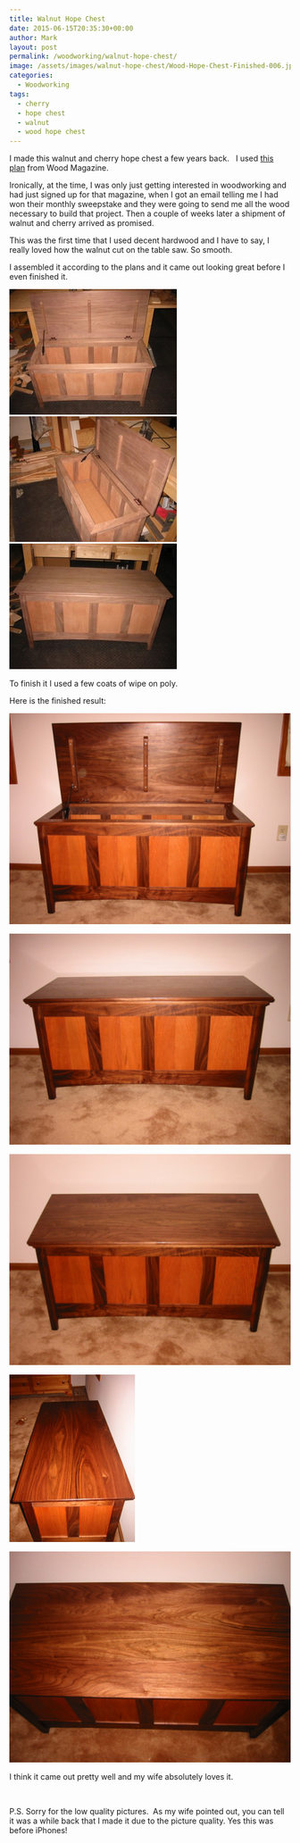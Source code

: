 ```yaml
---
title: Walnut Hope Chest
date: 2015-06-15T20:35:30+00:00
author: Mark
layout: post
permalink: /woodworking/walnut-hope-chest/
image: /assets/images/walnut-hope-chest/Wood-Hope-Chest-Finished-006.jpg
categories:
  - Woodworking
tags:
  - cherry
  - hope chest
  - walnut
  - wood hope chest
---
```


I made this walnut and cherry hope chest a few years back. &nbsp; I used [this plan](https://www.woodmagazine.com/project-plans/furniture/chests/heirloom-hope-chest-downloadable-plan) from Wood Magazine.

Ironically, at the time, I was only just getting interested in woodworking and had just signed up for that magazine, when I got an email telling me I had won their monthly sweepstake and they were going to send me all the wood necessary to build that project. Then a couple of weeks later a shipment of walnut and cherry arrived as promised.

This was the first time that I used decent hardwood and I have to say, I really loved how the walnut cut on the table saw. So smooth.

I assembled it according to the plans and it came out looking great before I even finished it.

[![-](/assets/images/walnut-hope-chest/Hope-Chest-002-300x225.jpg)](/assets/images/walnut-hope-chest/Hope-Chest-002.jpg) [![-](/assets/images/walnut-hope-chest/Hope-Chest-003-300x225.jpg)](/assets/images/walnut-hope-chest/Hope-Chest-003.jpg) [![-](/assets/images/walnut-hope-chest/Hope-Chest-001-300x225.jpg)](/assets/images/walnut-hope-chest/Hope-Chest-001.jpg)

To finish it I used a few coats of wipe on poly.

Here is the finished result:

[![Wooden hope chest made out of Walnut and Cherry](/assets/images/walnut-hope-chest/Wood-Hope-Chest-Finished-006-1024x768.jpg)](/assets/images/walnut-hope-chest/Wood-Hope-Chest-Finished-006.jpg)

[![-](/assets/images/walnut-hope-chest/Wood-Hope-Chest-Finished-005-1024x768.jpg)](/assets/images/walnut-hope-chest/Wood-Hope-Chest-Finished-005.jpg)

[![-](/assets/images/walnut-hope-chest/Wood-Hope-Chest-Finished-001-1024x768.jpg)](/assets/images/walnut-hope-chest/Wood-Hope-Chest-Finished-001.jpg)

[![-](/assets/images/walnut-hope-chest/Wood-Hope-Chest-Finished-008-225x300.jpg)](/assets/images/walnut-hope-chest/Wood-Hope-Chest-Finished-008.jpg)

[![-](/assets/images/walnut-hope-chest/Wood-Hope-Chest-Finished-009-1024x768.jpg)](/assets/images/walnut-hope-chest/Wood-Hope-Chest-Finished-009.jpg)

I think it came out pretty well and my wife absolutely loves it.

&nbsp;

P.S. Sorry for the low quality pictures. &nbsp;As my wife pointed out, you can tell it was a while back that I made it due to the picture quality. Yes this was before iPhones!

